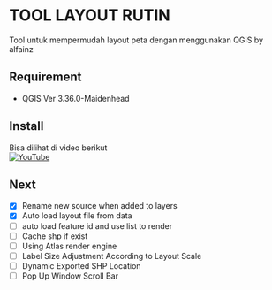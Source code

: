 # TOOL LAYOUT RUTIN
Tool untuk mempermudah layout peta dengan menggunakan QGIS by alfainz

## Requirement
- QGIS Ver 3.36.0-Maidenhead

## Install
Bisa dilihat di video berikut
<br>[![YouTube](http://i.ytimg.com/vi/QgeVh85BGio/hqdefault.jpg)](https://www.youtube.com/watch?v=QgeVh85BGio)</br>

## Next
- [x] Rename new source when added to layers
- [x] Auto load layout file from data
- [ ] auto load feature id and use list to render
- [ ] Cache shp if exist
- [ ] Using Atlas render engine
- [ ] Label Size Adjustment According to Layout Scale
- [ ] Dynamic Exported SHP Location
- [ ] Pop Up Window Scroll Bar
